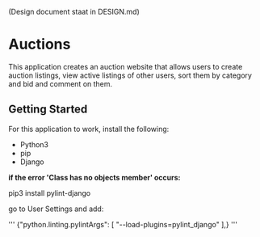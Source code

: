 (Design document staat in DESIGN.md)

# Auctions

This application creates an auction website that allows users to create auction listings, 
view active listings of other users, sort them by category and bid and comment on them.

## Getting Started

For this application to work, install the following:
- Python3
- pip
- Django

**if the error 'Class has no objects member' occurs:**

pip3 install pylint-django

go to User Settings and add:

'''
{"python.linting.pylintArgs": [
     "--load-plugins=pylint_django"
],}
'''
